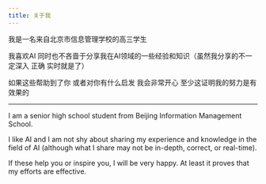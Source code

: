 ```yaml
---
title: 关于我
---
```


我是一名来自北京市信息管理学校的高三学生 

我喜欢AI 同时也不吝啬于分享我在AI领域的一些经验和知识（虽然我分享的不一定深入 正确 实时就是了）

如果这些帮助到了你 或者对你有什么启发 我会非常开心 至少这证明我的努力是有效果的

---

I am a senior high school student from Beijing Information Management School.

I like AI and I am not shy about sharing my experience and knowledge in the field of AI (although what I share may not be in-depth, correct, or real-time).

If these help you or inspire you, I will be very happy. At least it proves that my efforts are effective.
